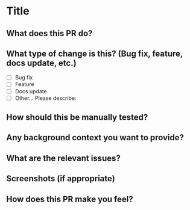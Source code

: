 # Title

## What does this PR do?


## What type of change is this? (Bug fix, feature, docs update, etc.)

- [ ] Bug fix
- [ ] Feature
- [ ] Docs update
- [ ] Other... Please describe:

## How should this be manually tested?


## Any background context you want to provide?


## What are the relevant issues?


## Screenshots (if appropriate)


## How does this PR make you feel?
